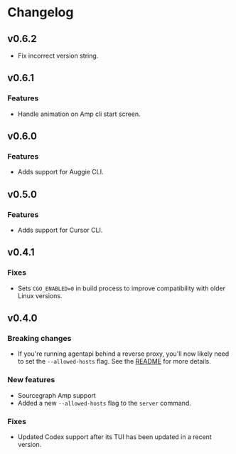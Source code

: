 # Changelog

## v0.6.2

- Fix incorrect version string.

## v0.6.1

### Features
- Handle animation on Amp cli start screen.

## v0.6.0

### Features

- Adds support for Auggie CLI.

## v0.5.0

### Features

- Adds support for Cursor CLI.

## v0.4.1

### Fixes

- Sets `CGO_ENABLED=0` in build process to improve compatibility with older Linux versions.

## v0.4.0

### Breaking changes

- If you're running agentapi behind a reverse proxy, you'll now likely need to set the `--allowed-hosts` flag. See the [README](./README.md) for more details.

### New features

- Sourcegraph Amp support
- Added a new `--allowed-hosts` flag to the `server` command.

### Fixes

- Updated Codex support after its TUI has been updated in a recent version.
